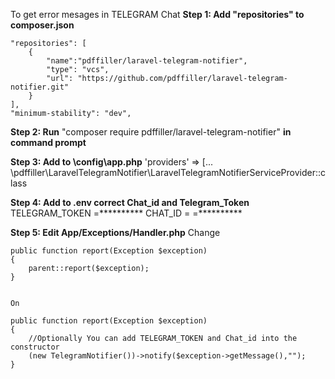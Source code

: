 To get error mesages in TELEGRAM Chat
**Step 1: Add "repositories" to composer.json**
	
	"repositories": [
        {
            "name":"pdffiller/laravel-telegram-notifier",
			"type": "vcs",
            "url": "https://github.com/pdffiller/laravel-telegram-notifier.git"
        }
    ],
    "minimum-stability": "dev",

**Step 2: Run** "composer require pdffiller/laravel-telegram-notifier" **in command prompt**

**Step 3: Add to \config\app.php** 'providers' => [... \pdffiller\LaravelTelegramNotifier\LaravelTelegramNotifierServiceProvider::class

**Step 4: Add to .env correct Chat_id and  Telegram_Token**
		TELEGRAM_TOKEN =**********
		CHAT_ID = =**********	
		
**Step 5: Edit App/Exceptions/Handler.php**
	Change  
	
    public function report(Exception $exception)
    {
        parent::report($exception);
    }

	
	On
	
    public function report(Exception $exception)
    {
		//Optionally You can add TELEGRAM_TOKEN and Chat_id into the constructor
        (new TelegramNotifier())->notify($exception->getMessage(),"");
    }

	
	
